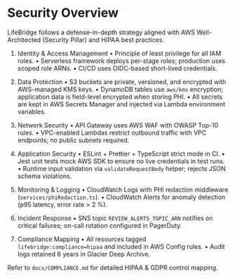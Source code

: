 # Security Overview

LifeBridge follows a defense-in-depth strategy aligned with AWS Well-Architected (Security Pillar) and HIPAA best practices.

1. Identity & Access Management
   • Principle of least privilege for all IAM roles.
   • Serverless framework deploys per-stage roles; production uses scoped role ARNs.
   • CI/CD uses OIDC-based short-lived credentials.

2. Data Protection
   • S3 buckets are private, versioned, and encrypted with AWS-managed KMS keys.
   • DynamoDB tables use `aws/kms` encryption; application data is field-level encrypted when storing PHI.
   • All secrets are kept in AWS Secrets Manager and injected via Lambda environment variables.

3. Network Security
   • API Gateway uses AWS WAF with OWASP Top-10 rules.
   • VPC-enabled Lambdas restrict outbound traffic with VPC endpoints; no public subnets required.

4. Application Security
   • ESLint + Prettier + TypeScript strict mode in CI.
   • Jest unit tests mock AWS SDK to ensure no live credentials in test runs.
   • Runtime input validation via `validateRequestBody` helper; rejects JSON schema violations.

5. Monitoring & Logging
   • CloudWatch Logs with PHI redaction middleware (`services/phiRedaction.ts`).
   • CloudWatch Alerts for anomaly detection (p95 latency, error rate > 2 %).

6. Incident Response
   • SNS topic `REVIEW_ALERTS_TOPIC_ARN` notifies on critical failures; on-call rotation configured in PagerDuty.

7. Compliance Mapping
   • All resources tagged `lifebridge:compliance=hipaa` and included in AWS Config rules.
   • Audit logs retained 6 years in Glacier Deep Archive.

Refer to `docs/COMPLIANCE.md` for detailed HIPAA & GDPR control mapping. 